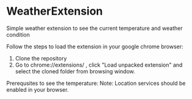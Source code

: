 # WeatherExtension
Simple weather extension to see the current temperature and weather condition
 
Follow the steps to load the extension in your google chrome browser:

 1. Clone the repository
 2. Go to chrome://extensions/ , click "Load unpacked extension" and select the cloned folder from browsing window.
 
 Prerequsites to see the temperature:
  Note: Location services should be enabled in your browser.
 

